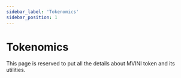 ```yaml
---
sidebar_label: 'Tokenomics'
sidebar_position: 1
---
```


# Tokenomics

This page is reserved to put all the details about MVINI token and its utilities.